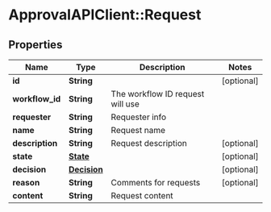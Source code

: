 # ApprovalAPIClient::Request

## Properties
Name | Type | Description | Notes
------------ | ------------- | ------------- | -------------
**id** | **String** |  | [optional] 
**workflow_id** | **String** | The workflow ID request will use | 
**requester** | **String** | Requester info | 
**name** | **String** | Request name | 
**description** | **String** | Request description | [optional] 
**state** | [**State**](State.md) |  | [optional] 
**decision** | [**Decision**](Decision.md) |  | [optional] 
**reason** | **String** | Comments for requests | [optional] 
**content** | **String** | Request content | 


